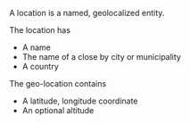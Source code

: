 A location is a named, geolocalized entity.

The location has
- A name
- The name of a close by city or municipality
- A country

The geo-location contains
- A latitude, longitude coordinate
- An optional altitude